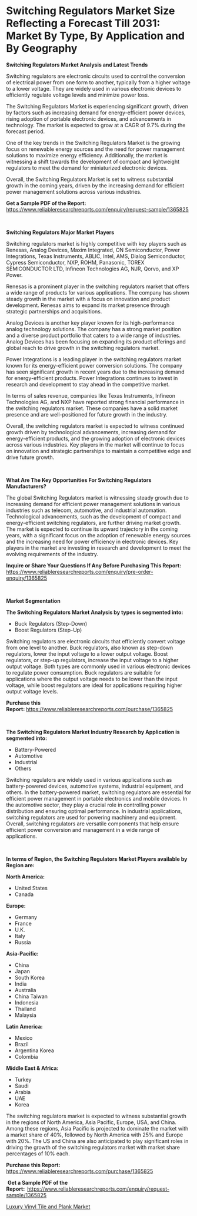 <p><h1>Switching Regulators Market Size Reflecting a Forecast Till 2031: Market By Type, By Application and By Geography</h1></p><p><strong>Switching Regulators Market Analysis and Latest Trends</strong></p>
<p><p>Switching regulators are electronic circuits used to control the conversion of electrical power from one form to another, typically from a higher voltage to a lower voltage. They are widely used in various electronic devices to efficiently regulate voltage levels and minimize power loss.</p><p>The Switching Regulators Market is experiencing significant growth, driven by factors such as increasing demand for energy-efficient power devices, rising adoption of portable electronic devices, and advancements in technology. The market is expected to grow at a CAGR of 9.7% during the forecast period.</p><p>One of the key trends in the Switching Regulators Market is the growing focus on renewable energy sources and the need for power management solutions to maximize energy efficiency. Additionally, the market is witnessing a shift towards the development of compact and lightweight regulators to meet the demand for miniaturized electronic devices.</p><p>Overall, the Switching Regulators Market is set to witness substantial growth in the coming years, driven by the increasing demand for efficient power management solutions across various industries.</p></p>
<p><strong>Get a Sample PDF of the Report:&nbsp;</strong> <a href="https://www.reliableresearchreports.com/enquiry/request-sample/1365825">https://www.reliableresearchreports.com/enquiry/request-sample/1365825</a></p>
<p>&nbsp;</p>
<p><strong>Switching Regulators Major Market Players</strong></p>
<p><p>Switching regulators market is highly competitive with key players such as Renesas, Analog Devices, Maxim Integrated, ON Semiconductor, Power Integrations, Texas Instruments, ABLIC, Intel, AMS, Dialog Semiconductor, Cypress Semiconductor, NXP, ROHM, Panasonic, TOREX SEMICONDUCTOR LTD, Infineon Technologies AG, NJR, Qorvo, and XP Power.</p><p>Renesas is a prominent player in the switching regulators market that offers a wide range of products for various applications. The company has shown steady growth in the market with a focus on innovation and product development. Renesas aims to expand its market presence through strategic partnerships and acquisitions.</p><p>Analog Devices is another key player known for its high-performance analog technology solutions. The company has a strong market position and a diverse product portfolio that caters to a wide range of industries. Analog Devices has been focusing on expanding its product offerings and global reach to drive growth in the switching regulators market.</p><p>Power Integrations is a leading player in the switching regulators market known for its energy-efficient power conversion solutions. The company has seen significant growth in recent years due to the increasing demand for energy-efficient products. Power Integrations continues to invest in research and development to stay ahead in the competitive market.</p><p>In terms of sales revenue, companies like Texas Instruments, Infineon Technologies AG, and NXP have reported strong financial performance in the switching regulators market. These companies have a solid market presence and are well-positioned for future growth in the industry.</p><p>Overall, the switching regulators market is expected to witness continued growth driven by technological advancements, increasing demand for energy-efficient products, and the growing adoption of electronic devices across various industries. Key players in the market will continue to focus on innovation and strategic partnerships to maintain a competitive edge and drive future growth.</p></p>
<p>&nbsp;</p>
<p><strong>What Are The Key Opportunities For Switching Regulators Manufacturers?</strong></p>
<p><p>The global Switching Regulators market is witnessing steady growth due to increasing demand for efficient power management solutions in various industries such as telecom, automotive, and industrial automation. Technological advancements, such as the development of compact and energy-efficient switching regulators, are further driving market growth. The market is expected to continue its upward trajectory in the coming years, with a significant focus on the adoption of renewable energy sources and the increasing need for power efficiency in electronic devices. Key players in the market are investing in research and development to meet the evolving requirements of the industry.</p></p>
<p><strong>Inquire or Share Your Questions If Any Before Purchasing This Report:</strong> <a href="https://www.reliableresearchreports.com/enquiry/pre-order-enquiry/1365825">https://www.reliableresearchreports.com/enquiry/pre-order-enquiry/1365825</a></p>
<p>&nbsp;</p>
<p><strong>Market Segmentation</strong></p>
<p><strong>The Switching Regulators Market Analysis by types is segmented into:</strong></p>
<p><ul><li>Buck Regulators (Step-Down)</li><li>Boost Regulators (Step-Up)</li></ul></p>
<p><p>Switching regulators are electronic circuits that efficiently convert voltage from one level to another. Buck regulators, also known as step-down regulators, lower the input voltage to a lower output voltage. Boost regulators, or step-up regulators, increase the input voltage to a higher output voltage. Both types are commonly used in various electronic devices to regulate power consumption. Buck regulators are suitable for applications where the output voltage needs to be lower than the input voltage, while boost regulators are ideal for applications requiring higher output voltage levels.</p></p>
<p><strong>Purchase this Report:&nbsp;</strong><a href="https://www.reliableresearchreports.com/purchase/1365825">https://www.reliableresearchreports.com/purchase/1365825</a></p>
<p>&nbsp;</p>
<p><strong>The Switching Regulators Market Industry Research by Application is segmented into:</strong></p>
<p><ul><li>Battery-Powered</li><li>Automotive</li><li>Industrial</li><li>Others</li></ul></p>
<p><p>Switching regulators are widely used in various applications such as battery-powered devices, automotive systems, industrial equipment, and others. In the battery-powered market, switching regulators are essential for efficient power management in portable electronics and mobile devices. In the automotive sector, they play a crucial role in controlling power distribution and ensuring optimal performance. In industrial applications, switching regulators are used for powering machinery and equipment. Overall, switching regulators are versatile components that help ensure efficient power conversion and management in a wide range of applications.</p></p>
<p>&nbsp;</p>
<p><strong>In terms of Region, the Switching Regulators Market Players available by Region are:</strong></p>
<p>
    <p> <strong> North America: </strong>
        <ul>
            <li>United States</li>
            <li>Canada</li>
        </ul>
        </p> 
    <p> <strong> Europe: </strong>
        <ul>
            <li>Germany</li>
            <li>France</li>
            <li>U.K.</li>
            <li>Italy</li>
            <li>Russia</li>
        </ul>
        </p> 
    <p> <strong> Asia-Pacific: </strong>
        <ul>
            <li>China</li>
            <li>Japan</li>
            <li>South Korea</li>
            <li>India</li>
            <li>Australia</li>
            <li>China Taiwan</li>
            <li>Indonesia</li>
            <li>Thailand</li>
            <li>Malaysia</li>
        </ul>
        </p> 
    <p> <strong> Latin America: </strong>
        <ul>
            <li>Mexico</li>
            <li>Brazil</li>
            <li>Argentina Korea</li>
            <li>Colombia</li>
        </ul>
        </p> 
    <p> <strong> Middle East & Africa: </strong>
        <ul>
            <li>Turkey</li>
            <li>Saudi</li>
            <li>Arabia</li>
            <li>UAE</li>
            <li>Korea</li>
        </ul>
    </p>
    </p>
<p><p>The switching regulators market is expected to witness substantial growth in the regions of North America, Asia Pacific, Europe, USA, and China. Among these regions, Asia Pacific is projected to dominate the market with a market share of 40%, followed by North America with 25% and Europe with 20%. The US and China are also anticipated to play significant roles in driving the growth of the switching regulators market with market share percentages of 10% each.</p></p>
<p><strong>Purchase this Report: </strong><a href="https://www.reliableresearchreports.com/purchase/1365825">https://www.reliableresearchreports.com/purchase/1365825</a></p>
<p>&nbsp;<strong>Get a Sample PDF of the Report:&nbsp;&nbsp;</strong><a href="https://www.reliableresearchreports.com/enquiry/request-sample/1365825">https://www.reliableresearchreports.com/enquiry/request-sample/1365825</a></p>
<p><strong></strong></p>
<p><p><a href="https://github.com/juancolorado15/Market-Research-Report-List-1/blob/main/luxury-vinyl-tile-and-plank-market.md">Luxury Vinyl Tile and Plank Market</a></p></p>
